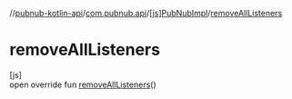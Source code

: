 //[pubnub-kotlin-api](../../../index.md)/[com.pubnub.api](../index.md)/[[js]PubNubImpl](index.md)/[removeAllListeners](remove-all-listeners.md)

# removeAllListeners

[js]\
open override fun [removeAllListeners](remove-all-listeners.md)()
